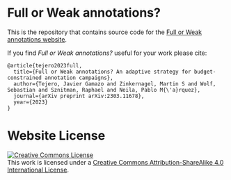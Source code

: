 # Full or Weak annotations?

This is the repository that contains source code for the [Full or Weak annotations website](https://www.javiergamazo.com/full_weak).

If you find _Full or Weak annotations?_ useful for your work please cite:
```
@article{tejero2023full,
  title={Full or Weak annotations? An adaptive strategy for budget-constrained annotation campaigns},
  author={Tejero, Javier Gamazo and Zinkernagel, Martin S and Wolf, Sebastian and Sznitman, Raphael and Neila, Pablo M{\'a}rquez},
  journal={arXiv preprint arXiv:2303.11678},
  year={2023}
}
```

# Website License
<a rel="license" href="http://creativecommons.org/licenses/by-sa/4.0/"><img alt="Creative Commons License" style="border-width:0" src="https://i.creativecommons.org/l/by-sa/4.0/88x31.png" /></a><br />This work is licensed under a <a rel="license" href="http://creativecommons.org/licenses/by-sa/4.0/">Creative Commons Attribution-ShareAlike 4.0 International License</a>.
